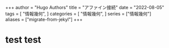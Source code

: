 +++
author = "Hugo Authors"
title = "アファイン接続"
date = "2022-08-05"
tags = [
    "情報幾何",
]
categories = [
    "情報幾何",
]
series = ["情報幾何"]
aliases = ["migrate-from-jekyl"]
+++

# test test
